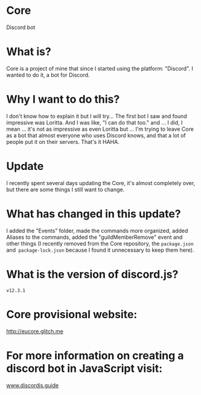 # Core
Discord bot

# What is?
Core is a project of mine that since I started using the platform: "Discord". I wanted to do it, a bot for Discord.

# Why I want to do this?
I don't know how to explain it but I will try... The first bot I saw and found impressive was Loritta. And I was like, "I can do that too." and ... I did, I mean ... it's not as impressive as even Loritta but ... I'm trying to leave Core as a bot that almost everyone who uses Discord knows, and that a lot of people put it on their servers. That's it HAHA.

# Update
I recently spent several days updating the Core, it's almost completely over, but there are some things I still want to change.

# What has changed in this update?

I added the "Events" folder, made the commands more organized, added Aliases to the commands, added the "guildMemberRemove" event and other things (I recently removed from the Core repository, the `package.json` and` package-lock.json` because I found it unnecessary to keep them here).

# What is the version of discord.js?

`v12.3.1`

# Core provisional website:

http://eucore.glitch.me

# For more information on creating a discord bot in JavaScript visit:

www.discordjs.guide
